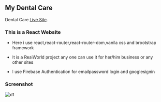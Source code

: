 ## My Dental Care

Dental Care [Live Site](https://confident-mclean-a0b196.netlify.app/).

### This is a React Website

* Here i use react,react-router,react-router-dom,vanila css and brootstrap framework

* It is a RealWorld project any one can use it for her/him business or any other sites

* I use Firebase Authentication for emailpassword login and googlesignin

### Screenshot
![d1](https://user-images.githubusercontent.com/75621881/166065427-e756da99-6c73-470e-8e70-e7fc78c3211b.png)
